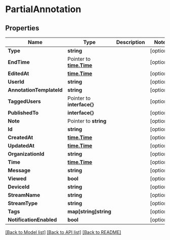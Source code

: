 # PartialAnnotation

## Properties

Name | Type | Description | Notes
------------ | ------------- | ------------- | -------------
**Type** | **string** |  | [optional] 
**EndTime** | Pointer to [**time.Time**](time.Time.md) |  | [optional] 
**EditedAt** | [**time.Time**](time.Time.md) |  | [optional] 
**UserId** | **string** |  | [optional] 
**AnnotationTemplateId** | **string** |  | [optional] 
**TaggedUsers** | Pointer to **interface{}** |  | [optional] 
**PublishedTo** | **interface{}** |  | [optional] 
**Note** | Pointer to **string** |  | [optional] 
**Id** | **string** |  | [optional] 
**CreatedAt** | [**time.Time**](time.Time.md) |  | [optional] 
**UpdatedAt** | [**time.Time**](time.Time.md) |  | [optional] 
**OrganizationId** | **string** |  | [optional] 
**Time** | [**time.Time**](time.Time.md) |  | [optional] 
**Message** | **string** |  | [optional] 
**Viewed** | **bool** |  | [optional] 
**DeviceId** | **string** |  | [optional] 
**StreamName** | **string** |  | [optional] 
**StreamType** | **string** |  | [optional] 
**Tags** | **map[string]string** |  | [optional] 
**NotificationEnabled** | **bool** |  | [optional] 

[[Back to Model list]](../README.md#documentation-for-models) [[Back to API list]](../README.md#documentation-for-api-endpoints) [[Back to README]](../README.md)


